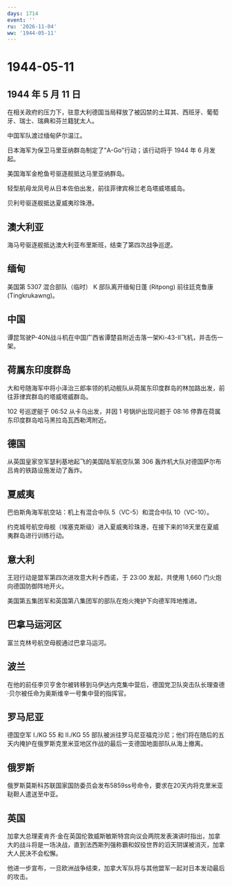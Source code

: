 ```yaml
---
days: 1714
event: ''
ru: '2026-11-04'
ww: '1944-05-11'
---
```


# 1944-05-11

## 1944 年 5 月 11 日

在相关政府的压力下，驻意大利德国当局释放了被囚禁的土耳其、西班牙、葡萄牙、瑞士、瑞典和芬兰籍犹太人。

中国军队渡过缅甸萨尔温江。

日本海军为保卫马里亚纳群岛制定了"A-Go"行动；该行动将于 1944 年 6
月发起。

美国海军金枪鱼号驱逐舰抵达马里亚纳群岛。

轻型航母龙凤号从日本佐伯出发，前往菲律宾棉兰老岛塔威塔威岛。

贝利号驱逐舰抵达夏威夷珍珠港。

## 澳大利亚

海马号驱逐舰抵达澳大利亚布里斯班，结束了第四次战争巡逻。

## 缅甸

美国第 5307 混合部队（临时） K 部队离开缅甸日蓬 (Ritpong) 前往廷克鲁康
(Tingkrukawng)。

## 中国

谭昆驾驶P-40N战斗机在中国广西省谭楚县附近击落一架Ki-43-II飞机，并击伤一架。

## 荷属东印度群岛

大和号随海军中将小泽治三郎率领的机动舰队从荷属东印度群岛的林加路出发，前往菲律宾群岛的塔威塔威群岛。

102 号巡逻艇于 06:52 从卡乌出发，并因 1 号锅炉出现问题于 08:16
停靠在荷属东印度群岛哈马黑拉岛瓦西勒湾附近。

## 德国

从英国皇家空军瑟利基地起飞的美国陆军航空队第 306
轰炸机大队对德国萨尔布吕肯的铁路设施发动了轰炸。

## 夏威夷

巴伯斯角海军航空站：机上有混合中队 5（VC-5）和混合中队 10（VC-10）。

约克城号航空母舰（埃塞克斯级）进入夏威夷珍珠港，在接下来的18天里在夏威夷群岛进行训练行动。

## 意大利

王冠行动是盟军第四次进攻意大利卡西诺，于 23:00 发起，共使用 1,660
门火炮向德国防御阵地开火。

美国第五集团军和英国第八集团军的部队在炮火掩护下向德军阵地推进。

## 巴拿马运河区

富兰克林号航空母舰通过巴拿马运河。

## 波兰

在他的前任李贝亨舍尔被转移到马伊达内克集中营后，德国党卫队突击队长理查德·贝尔被任命为奥斯维辛一号集中营的指挥官。

## 罗马尼亚

德国空军 I./KG 55 和 II./KG 55
部队被派往罗马尼亚福克沙尼；他们将在随后的五天内掩护在俄罗斯克里米亚地区作战的最后一支德国地面部队从海上撤离。

## 俄罗斯

俄罗斯莫斯科苏联国家国防委员会发布5859ss号命令，要求在20天内将克里米亚鞑靼人遣送至中亚。

## 英国

加拿大总理麦肯齐·金在英国伦敦威斯敏斯特宫向议会两院发表演讲时指出，加拿大的战斗将是一场决战，直到法西斯列强称霸和奴役世界的滔天阴谋被消灭，加拿大人民决不会松懈。

他进一步宣布，一旦欧洲战争结束，加拿大军队将与其他盟军一起对日本发动最后的攻击。